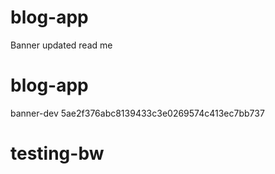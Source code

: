 # blog-app

Banner updated read me

# blog-app
 banner-dev
 5ae2f376abc8139433c3e0269574c413ec7bb737

# testing-bw

